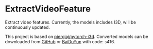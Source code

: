 # ExtractVideoFeature
Extract video features. Currently, the models includes I3D, will be continuously updated.

This project is based on [piergiaj/pytorch-i3d](https://github.com/piergiaj/pytorch-i3d). Converted models can be downloaded from [GitHub](https://github.com/piergiaj/pytorch-i3d/tree/master/models) or [BaiDuYun](https://pan.baidu.com/s/1m1yG4JUUtSix0-MTQKpoDA) with code: s416.
